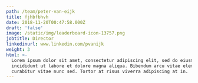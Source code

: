 ```yaml
---
path: /team/peter-van-eijk
title: fjhbfbhvh
date: 2018-11-20T00:47:58.000Z
draft: 'false'
image: /static/img/leaderboard-icon-13757.png
jobtitle: Director
linkedinurl: www.linkedin.com/pvanijk
weight: 3
html: >-
  Lorem ipsum dolor sit amet, consectetur adipiscing elit, sed do eiusmod tempor
  incididunt ut labore et dolore magna aliqua. Bibendum arcu vitae elementum
  curabitur vitae nunc sed. Tortor at risus viverra adipiscing at in.
---
```


